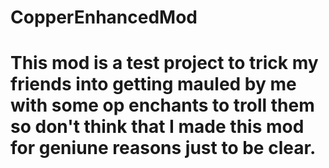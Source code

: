 # CopperEnhancedMod
# This mod is a test project to trick my friends into getting mauled by me with some op enchants to troll them so don't think that I made this mod for geniune reasons just to be clear.
